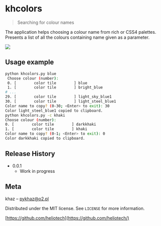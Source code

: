 # khcolors
> Searching for colour names

<!-- [![NPM Version][npm-image]][npm-url]
[![Build Status][travis-image]][travis-url]
[![Downloads Stats][npm-downloads]][npm-url] -->

<!-- One to two paragraph statement about your product and what it does. -->
The application helps choosing a colour name from rich or CSS4 palettes. Presents a list of all the colours containing name given as a parameter.

![](header.png)
<!--
## Installation

OS X & Linux:

```sh
npm install my-crazy-module --save
```

Windows:

```sh
edit autoexec.bat
```
-->

## Usage example

```bash
python khcolors.py blue
 Choose colour (number):
 0. [        color tile        ] blue
 1. [        color tile        ] bright_blue
# ...
29. [        color tile        ] light_sky_blue1
30. [        color tile        ] light_steel_blue1
Color name to copy? (0-30; <Enter> to exit): 30
Color light_steel_blue1 copied to clipboard.
python khcolors.py -c khaki
Choose colour (number):
0. [        color tile        ] darkkhaki
1. [        color tile        ] khaki
Color name to copy? (0-1; <Enter> to exit): 0
Color darkkhaki copied to clipboard.
```
<!--
A few motivating and useful examples of how your product can be used. Spice this up with code blocks and potentially more screenshots.

_For more examples and usage, please refer to the [Wiki][wiki]._
-->
<!--
## Development setup

Describe how to install all development dependencies and how to run an automated test-suite of some kind. Potentially do this for multiple platforms.

```sh
make install
npm test
```
-->

## Release History

* 0.0.1
    * Work in progress
<!--
    * CHANGE: Update docs (module code remains unchanged)
* 0.2.0
    * CHANGE: Remove `setDefaultXYZ()`
    * ADD: Add `init()`
* 0.1.1
    * FIX: Crash when calling `baz()` (Thanks @GenerousContributorName!)
* 0.1.0
    * The first proper release
    * CHANGE: Rename `foo()` to `bar()`
* 0.0.1
    * Work in progress
-->

## Meta

<!--
khaz – [@YourTwitter](https://twitter.com/dbader_org) – YourEmail@example.com
-->
khaz –  pykhaz@o2.pl

Distributed under the MIT license. See ``LICENSE`` for more information.

<!--
[https://github.com/yourname/github-link](https://github.com/dbader/)
-->
[https://github.com/heliotech](https://github.com/heliotech/)


<!-- Markdown link & img dfn's -->
<!--
[npm-image]: https://img.shields.io/npm/v/datadog-metrics.svg?style=flat-square
[npm-url]: https://npmjs.org/package/datadog-metrics
[npm-downloads]: https://img.shields.io/npm/dm/datadog-metrics.svg?style=flat-square
[travis-image]: https://img.shields.io/travis/dbader/node-datadog-metrics/master.svg?style=flat-square
[travis-url]: https://travis-ci.org/dbader/node-datadog-metrics
[wiki]: https://github.com/yourname/yourproject/wiki
-->
